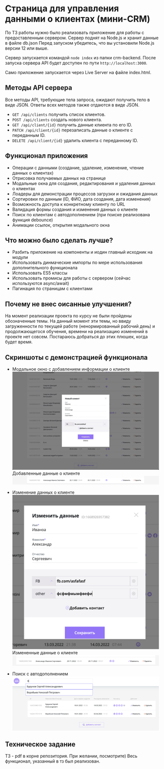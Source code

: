 # Страница для управления данными о клиентах (мини-CRM)

По ТЗ работы нужно было реализовать приложение для работы с предоставленным сервером. Сервер поднят на Node.js и хранит данные в файле db.json
Перед запуском убедитесь, что вы установили Node.js версии 12 или выше.

Сервер запускается командой `node index` из папки crm-backend.
После запуска сервера API будет доступен по пути `http://localhost:3000`.

Само приложение запускается через Live Server на файле index.html.

## Методы API сервера

Все методы API, требующие тела запроса, ожидают получить тело в виде JSON. Ответы всех методов также отдаются в виде JSON.

* `GET /api/clients` получить список клиентов.
* `POST /api/clients` создать нового клиента.
* `GET /api/client/{id}` получить данные клиента по его ID.
* `PATCH /api/client/{id}` перезаписать данные о клиенте с переданным ID.
* `DELETE /api/client/{id}` удалить клиента с переданному ID.

## Функционал приложения

- Операции с данными (создание, удаление, изменение, чтение данных о клиентах)
- Отрисовка получаемых данных на странице
- Модальные окна для создания, редактирования и удаления данных о клиентах
- Лоадеры для демонстрации процессов загрузки и ожидания данных
- Сортировки по данным (ID, ФИО, дата создания, дата изменения)
- Возможность доступа к конкретному клиенту по URL
- Валидация формы создания и изменения данных о клиенте
- Поиск по клиентам с автодополнением (при поиске реализована функция debounce)
- Анимации ссылок, открытия модального окна

## Что можно было сделать лучше?
- Разбить приложение на компоненты и иодин главный исходник на модули
- Использовать динмаческие импорты по мере использования дополнительного функционала
- Использовать ES5 классы
- Использовать промисы для работы с сервером (сейчас используются async/await)
- Пагинация по страницам с клиентами

## Почему не внес оисанные улучшения?
На момент реализации проекта по курсу не были пройдены обозначенные темы. На данный момент эти темы, но ввиду загруженности по текущей работе (ненормированный рабочий день) и продолжающегося обучения, времени на реализацию изменений в проекте нет совсем. Постараюсь добраться до этих плюшек, когда будет время.

## Скриншоты с демонстрацией функционала
- Модальное окно с добавлением информации о клиенте
![image](/crm-backend/readme_img/2022-11-20%2009.51.16.jpg)
Добавленные данные о клиенте
![image](/crm-backend/readme_img/%D0%A1%D0%BD%D0%B8%D0%BC%D0%BE%D0%BA%20%D1%8D%D0%BA%D1%80%D0%B0%D0%BD%D0%B0%202022-11-20%20%D0%B2%2009.54.24.png)

- Изменение данных о клиенте
![image](/crm-backend/readme_img/Снимок%20экрана%202022-11-20%20в%2009.56.50.png)
Измененные данные о клиенте
![image](/crm-backend/readme_img/Снимок%20экрана%202022-11-20%20в%2009.57.28.png)

- Поиск с автодополнением
![image](/crm-backend/readme_img/Снимок%20экрана%202022-11-20%20в%2009.59.56.png)

## Техническое задание
ТЗ - pdf в корне репозитория. При желании, посмотрите)
Весь функционал, указанный в тз был реализован.
